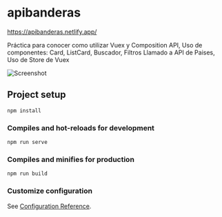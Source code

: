 # apibanderas
https://apibanderas.netlify.app/

Práctica para conocer como utilizar Vuex y Composition API, Uso de componentes: Card, ListCard, Buscador, Filtros
Llamado a API de Paises, Uso de Store de Vuex

![Screenshot](https://user-images.githubusercontent.com/20076596/154881579-d3692dd8-6c43-4187-9f79-b7d348293993.png)

## Project setup
```
npm install
```


### Compiles and hot-reloads for development
```
npm run serve
```

### Compiles and minifies for production
```
npm run build
```

### Customize configuration
See [Configuration Reference](https://cli.vuejs.org/config/).
